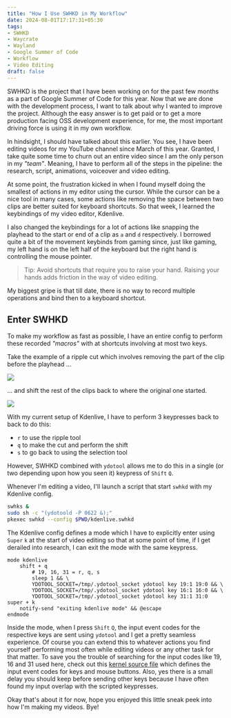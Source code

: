 ```yaml
---
title: "How I Use SWHKD in My Workflow"
date: 2024-08-01T17:17:31+05:30
tags:
- SWHKD
- Waycrate
- Wayland
- Google Summer of Code
- Workflow
- Video Editing
draft: false
---
```


SWHKD is the project that I have been working on for the past few months as a part of Google Summer of Code for this year.
Now that we are done with the development process, I want to talk about why I wanted to improve the project. Although
the easy answer is to get paid or to get a more production facing OSS development experience,
for me, the most important driving force is using it in my own workflow.

In hindsight, I should have talked about this earlier. You
see, I have been editing videos for my YouTube channel since March of this year. Granted, I take quite some time to churn out an entire video since
I am the only person in my _"team"_. Meaning, I have to perform all of the steps in the pipeline: the research, script, animations,
voiceover and video editing.

At some point, the frustration kicked in when I found myself doing the smallest of actions in my editor using
the cursor. While the cursor can be a nice tool in many cases, some actions like removing the space between two clips are better
suited for keyboard shortcuts. So that week, I learned the keybindings of my video editor, Kdenlive.

I also changed the keybindings for a lot of actions like snapping the playhead to the start or end of a clip as `a` and `d` respectively.
I borrowed quite a bit of the movement keybinds from gaming since, just like gaming, my left hand is on the left half of the keyboard
but the right hand is controlling the mouse pointer.

> Tip: Avoid shortcuts that require you to raise your hand. Raising your hands adds friction in the way of video editing.

My biggest gripe is that till date, there is no way to record multiple operations and bind then to a keyboard shortcut.

## Enter SWHKD

To make my workflow as fast as possible, I have an entire config to perform these recorded _"macros"_ with at shortcuts involving at most two keys.

Take the example of a ripple cut which involves removing the part of the clip before the playhead ...

![](/video-editing-workflow-0.avif)

... and shift the rest of the clips back to where the original one started.

![](/video-editing-workflow-1.avif)

With my current setup of Kdenlive, I have to perform 3 keypresses back to back to do this:
- `r` to use the ripple tool
- `q` to make the cut and perform the shift
- `s` to go back to using the selection tool

However, SWHKD combined with `ydotool` allows me to do this in a single (or two depending upon how you seen it) keypress of `Shift` `Q`.

Whenever I'm editing a video, I'll launch a script that start `swhkd` with my Kdenlive config.

```bash
swhks &
sudo sh -c "(ydotoold -P 0622 &);"
pkexec swhkd --config $PWD/kdenlive.swhkd
```

The Kdenlive config defines a mode which I have to explicitly enter using `Super` `k` at the start of video editing so that at some point
of time, if I get derailed into research, I can exit the mode with the same keypress.

```
mode kdenlive
    shift + q
        # 19, 16, 31 = r, q, s
        sleep 1 && \
        YDOTOOL_SOCKET=/tmp/.ydotool_socket ydotool key 19:1 19:0 && \ 
        YDOTOOL_SOCKET=/tmp/.ydotool_socket ydotool key 16:1 16:0 && \
        YDOTOOL_SOCKET=/tmp/.ydotool_socket ydotool key 31:1 31:0
super + k
    notify-send "exiting kdenlive mode" && @escape
endmode
```

Inside the mode, when I press `Shift` `Q`, the input event codes for the
respective keys are sent using `ydotool` and I get a pretty seamless experience.
Of course you can extend this to whatever actions you find yourself performing
most often while editing videos or any other task for that matter. To save you
the trouble of searching for the input codes like 19, 16 and 31 used here, check
out this [kernel source file](https://elixir.bootlin.com/zephyr/v3.7.0/source/include/zephyr/dt-bindings/input/input-event-codes.h) which defines the input
event codes for keys and mouse buttons. Also, yes there is a small delay you should
keep before sending other keys because I have often found my input overlap with the
scripted keypresses.

Okay that's about it for now, hope you enjoyed this little sneak peek into how I'm making
my videos. Bye!
